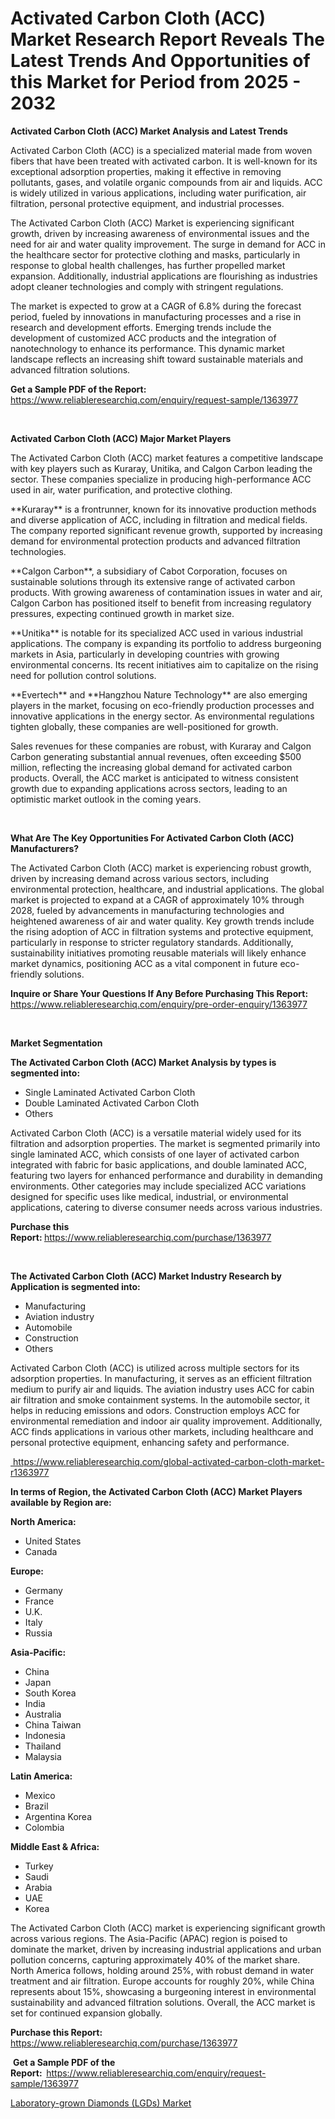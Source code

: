 <p><h1>Activated Carbon Cloth (ACC) Market Research Report Reveals The Latest Trends And Opportunities of this Market for Period from 2025 - 2032</h1></p><p><strong>Activated Carbon Cloth (ACC) Market Analysis and Latest Trends</strong></p>
<p><p>Activated Carbon Cloth (ACC) is a specialized material made from woven fibers that have been treated with activated carbon. It is well-known for its exceptional adsorption properties, making it effective in removing pollutants, gases, and volatile organic compounds from air and liquids. ACC is widely utilized in various applications, including water purification, air filtration, personal protective equipment, and industrial processes.</p><p>The Activated Carbon Cloth (ACC) Market is experiencing significant growth, driven by increasing awareness of environmental issues and the need for air and water quality improvement. The surge in demand for ACC in the healthcare sector for protective clothing and masks, particularly in response to global health challenges, has further propelled market expansion. Additionally, industrial applications are flourishing as industries adopt cleaner technologies and comply with stringent regulations.</p><p>The market is expected to grow at a CAGR of 6.8% during the forecast period, fueled by innovations in manufacturing processes and a rise in research and development efforts. Emerging trends include the development of customized ACC products and the integration of nanotechnology to enhance its performance. This dynamic market landscape reflects an increasing shift toward sustainable materials and advanced filtration solutions.</p></p>
<p><strong>Get a Sample PDF of the Report:&nbsp;</strong> <a href="https://www.reliableresearchiq.com/enquiry/request-sample/1363977?utm_campaign=3524&utm_medium=2&utm_source=Github&utm_content=ia&utm_term=03042025&utm_id=activated-carbon-cloth-acc">https://www.reliableresearchiq.com/enquiry/request-sample/1363977</a></p>
<p>&nbsp;</p>
<p><strong>Activated Carbon Cloth (ACC) Major Market Players</strong></p>
<p><p>The Activated Carbon Cloth (ACC) market features a competitive landscape with key players such as Kuraray, Unitika, and Calgon Carbon leading the sector. These companies specialize in producing high-performance ACC used in air, water purification, and protective clothing.</p><p>**Kuraray** is a frontrunner, known for its innovative production methods and diverse application of ACC, including in filtration and medical fields. The company reported significant revenue growth, supported by increasing demand for environmental protection products and advanced filtration technologies.</p><p>**Calgon Carbon**, a subsidiary of Cabot Corporation, focuses on sustainable solutions through its extensive range of activated carbon products. With growing awareness of contamination issues in water and air, Calgon Carbon has positioned itself to benefit from increasing regulatory pressures, expecting continued growth in market size.</p><p>**Unitika** is notable for its specialized ACC used in various industrial applications. The company is expanding its portfolio to address burgeoning markets in Asia, particularly in developing countries with growing environmental concerns. Its recent initiatives aim to capitalize on the rising need for pollution control solutions.</p><p>**Evertech** and **Hangzhou Nature Technology** are also emerging players in the market, focusing on eco-friendly production processes and innovative applications in the energy sector. As environmental regulations tighten globally, these companies are well-positioned for growth.</p><p>Sales revenues for these companies are robust, with Kuraray and Calgon Carbon generating substantial annual revenues, often exceeding $500 million, reflecting the increasing global demand for activated carbon products. Overall, the ACC market is anticipated to witness consistent growth due to expanding applications across sectors, leading to an optimistic market outlook in the coming years.</p></p>
<p>&nbsp;</p>
<p><strong>What Are The Key Opportunities For Activated Carbon Cloth (ACC) Manufacturers?</strong></p>
<p><p>The Activated Carbon Cloth (ACC) market is experiencing robust growth, driven by increasing demand across various sectors, including environmental protection, healthcare, and industrial applications. The global market is projected to expand at a CAGR of approximately 10% through 2028, fueled by advancements in manufacturing technologies and heightened awareness of air and water quality. Key growth trends include the rising adoption of ACC in filtration systems and protective equipment, particularly in response to stricter regulatory standards. Additionally, sustainability initiatives promoting reusable materials will likely enhance market dynamics, positioning ACC as a vital component in future eco-friendly solutions.</p></p>
<p><strong>Inquire or Share Your Questions If Any Before Purchasing This Report:</strong> <a href="https://www.reliableresearchiq.com/enquiry/pre-order-enquiry/1363977?utm_campaign=3524&utm_medium=2&utm_source=Github&utm_content=ia&utm_term=03042025&utm_id=activated-carbon-cloth-acc">https://www.reliableresearchiq.com/enquiry/pre-order-enquiry/1363977</a></p>
<p>&nbsp;</p>
<p><strong>Market Segmentation</strong></p>
<p><strong>The Activated Carbon Cloth (ACC) Market Analysis by types is segmented into:</strong></p>
<p><ul><li>Single Laminated Activated Carbon Cloth</li><li>Double Laminated Activated Carbon Cloth</li><li>Others</li></ul></p>
<p><p>Activated Carbon Cloth (ACC) is a versatile material widely used for its filtration and adsorption properties. The market is segmented primarily into single laminated ACC, which consists of one layer of activated carbon integrated with fabric for basic applications, and double laminated ACC, featuring two layers for enhanced performance and durability in demanding environments. Other categories may include specialized ACC variations designed for specific uses like medical, industrial, or environmental applications, catering to diverse consumer needs across various industries.</p></p>
<p><strong>Purchase this Report:&nbsp;</strong><a href="https://www.reliableresearchiq.com/purchase/1363977?utm_campaign=3524&utm_medium=2&utm_source=Github&utm_content=ia&utm_term=03042025&utm_id=activated-carbon-cloth-acc">https://www.reliableresearchiq.com/purchase/1363977</a></p>
<p>&nbsp;</p>
<p><strong>The Activated Carbon Cloth (ACC) Market Industry Research by Application is segmented into:</strong></p>
<p><ul><li>Manufacturing</li><li>Aviation industry</li><li>Automobile</li><li>Construction</li><li>Others</li></ul></p>
<p><p>Activated Carbon Cloth (ACC) is utilized across multiple sectors for its adsorption properties. In manufacturing, it serves as an efficient filtration medium to purify air and liquids. The aviation industry uses ACC for cabin air filtration and smoke containment systems. In the automobile sector, it helps in reducing emissions and odors. Construction employs ACC for environmental remediation and indoor air quality improvement. Additionally, ACC finds applications in various other markets, including healthcare and personal protective equipment, enhancing safety and performance.</p></p>
<p><a href="https://www.reliableresearchiq.com/global-activated-carbon-cloth-market-r1363977?utm_campaign=3524&utm_medium=2&utm_source=Github&utm_content=ia&utm_term=03042025&utm_id=activated-carbon-cloth-acc">&nbsp;https://www.reliableresearchiq.com/global-activated-carbon-cloth-market-r1363977</a></p>
<p><strong>In terms of Region, the Activated Carbon Cloth (ACC) Market Players available by Region are:</strong></p>
<p>
    <p> <strong> North America: </strong>
        <ul>
            <li>United States</li>
            <li>Canada</li>
        </ul>
        </p> 
    <p> <strong> Europe: </strong>
        <ul>
            <li>Germany</li>
            <li>France</li>
            <li>U.K.</li>
            <li>Italy</li>
            <li>Russia</li>
        </ul>
        </p> 
    <p> <strong> Asia-Pacific: </strong>
        <ul>
            <li>China</li>
            <li>Japan</li>
            <li>South Korea</li>
            <li>India</li>
            <li>Australia</li>
            <li>China Taiwan</li>
            <li>Indonesia</li>
            <li>Thailand</li>
            <li>Malaysia</li>
        </ul>
        </p> 
    <p> <strong> Latin America: </strong>
        <ul>
            <li>Mexico</li>
            <li>Brazil</li>
            <li>Argentina Korea</li>
            <li>Colombia</li>
        </ul>
        </p> 
    <p> <strong> Middle East & Africa: </strong>
        <ul>
            <li>Turkey</li>
            <li>Saudi</li>
            <li>Arabia</li>
            <li>UAE</li>
            <li>Korea</li>
        </ul>
    </p>
    </p>
<p><p>The Activated Carbon Cloth (ACC) market is experiencing significant growth across various regions. The Asia-Pacific (APAC) region is poised to dominate the market, driven by increasing industrial applications and urban pollution concerns, capturing approximately 40% of the market share. North America follows, holding around 25%, with robust demand in water treatment and air filtration. Europe accounts for roughly 20%, while China represents about 15%, showcasing a burgeoning interest in environmental sustainability and advanced filtration solutions. Overall, the ACC market is set for continued expansion globally.</p></p>
<p><strong>Purchase this Report: </strong><a href="https://www.reliableresearchiq.com/purchase/1363977?utm_campaign=3524&utm_medium=2&utm_source=Github&utm_content=ia&utm_term=03042025&utm_id=activated-carbon-cloth-acc">https://www.reliableresearchiq.com/purchase/1363977</a></p>
<p>&nbsp;<strong>Get a Sample PDF of the Report:&nbsp;&nbsp;</strong><a href="https://www.reliableresearchiq.com/enquiry/request-sample/1363977?utm_campaign=3524&utm_medium=2&utm_source=Github&utm_content=ia&utm_term=03042025&utm_id=activated-carbon-cloth-acc">https://www.reliableresearchiq.com/enquiry/request-sample/1363977</a></p>
<p><strong></strong></p>
<p><p><a href="https://github.com/osamhcombre/Market-Research-Report-List-1/blob/main/laboratory-grown-diamonds-lgds-market.md?utm_campaign=3524&utm_medium=2&utm_source=Github&utm_content=ia&utm_term=03042025&utm_id=activated-carbon-cloth-acc">Laboratory-grown Diamonds (LGDs) Market</a></p></p>